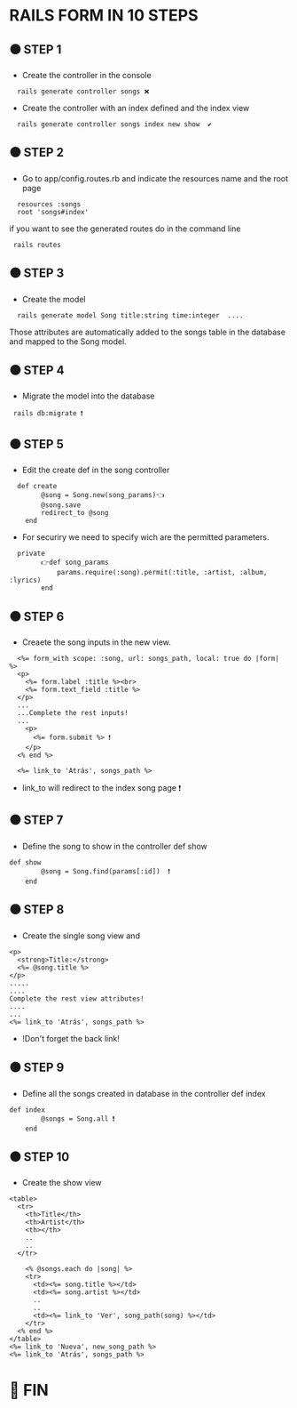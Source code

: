 # RAILS FORM IN 10 STEPS

## ⚫️ STEP 1
* Create the controller in the console 
~~~~
  rails generate controller songs ❌
~~~~
 * Create the controller with an index defined and the index view
 ~~~~
   rails generate controller songs index new show  ✔️
 ~~~~

## ⚫️ STEP 2
* Go to app/config.routes.rb and indicate the resources name and the root page
 ~~~~
   resources :songs
   root 'songs#index'
 ~~~~
 if you want to see the generated routes  do in the command line
  ~~~~
   rails routes
 ~~~~

## ⚫️ STEP 3
* Create the model
~~~~
  rails generate model Song title:string time:integer  ....
~~~~
Those attributes are automatically added to the songs table in the database and mapped to the Song model.

## ⚫️ STEP 4
 * Migrate the model into the database 
 ~~~~
  rails db:migrate ❗️
 ~~~~
 
 ## ⚫️ STEP 5
* Edit the create def in the song controller 
~~~~
  def create
        @song = Song.new(song_params)👈
        @song.save 
        redirect_to @song
    end
~~~~
* For securiry we need to specify wich are the permitted parameters. 
~~~~
  private
        👉def song_params
            params.require(:song).permit(:title, :artist, :album, :lyrics)
        end    
~~~~

 ## ⚫️ STEP 6
* Creaete the song inputs in the new view.
~~~~
  <%= form_with scope: :song, url: songs_path, local: true do |form| %>
  <p>
    <%= form.label :title %><br> 
    <%= form.text_field :title %> 
  </p>
  ...
  ...Complete the rest inputs!
  ...
    <p>
      <%= form.submit %> ❗️
    </p>
  <% end %>
  
  <%= link_to 'Atrás', songs_path %>
~~~~
* link_to will redirect to the index song page ❗️

 ## ⚫️ STEP 7
* Define the song to show in the controller def show
~~~~
def show 
        @song = Song.find(params[:id])  ❗️
    end
~~~~
 ## ⚫️ STEP 8
* Create the single song view and 
~~~~
<p>
  <strong>Title:</strong>
  <%= @song.title %>
</p>
.....
....
Complete the rest view attributes!
....
...
<%= link_to 'Atrás', songs_path %>
~~~~
* !Don't forget the back link!


 ## ⚫️ STEP 9
 
* Define all the songs created in database in the controller def index
~~~~
def index
        @songs = Song.all ❗️
    end
~~~~

 ## ⚫️ STEP 10
* Create the show view 
~~~~
<table>
  <tr>
    <th>Title</th>
    <th>Artist</th>
    <th></th>
    ..
    ..
  </tr>
 
    <% @songs.each do |song| %>
    <tr>
      <td><%= song.title %></td>
      <td><%= song.artist %></td>
      ..
      ..
      <td><%= link_to 'Ver', song_path(song) %></td>
    </tr>
  <% end %>
</table>
<%= link_to 'Nueva', new_song_path %>
<%= link_to 'Atrás', songs_path %>
~~~~

 # 🚩 FIN
